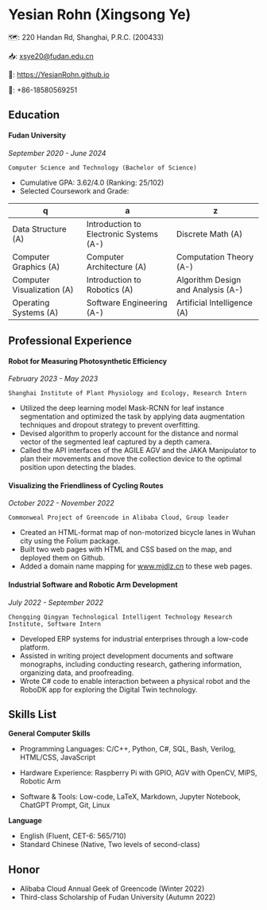 # Yesian Rohn (Xingsong Ye) 
🗺️: 220 Handan Rd, Shanghai, P.R.C. (200433)  

📥: xsye20@fudan.edu.cn  

🔗: https://YesianRohn.github.io  

📱: +86-18580569251  

## Education

#### Fudan University

*September 2020 - June 2024*  

`Computer Science and Technology (Bachelor of Science)`  

- Cumulative GPA: 3.62/4.0 (Ranking: 25/102)  
- Selected Coursework and Grade:  

|      q                     |      a                                |      z                      |
|-----------------------------|--------------------------------------|----------------------------|
|  Data Structure (A)         |  Introduction to Electronic Systems (A-) |  Discrete Math (A)        |
|  Computer Graphics (A)      |  Computer Architecture  (A)         |  Computation Theory (A-)  |
|  Computer Visualization (A) |  Introduction to Robotics  (A)       |  Algorithm Design and Analysis (A-) |
|  Operating Systems  (A)     |  Software Engineering    (A-)       |  Artificial Intelligence (A) |



## Professional Experience

#### Robot for Measuring Photosynthetic Efficiency
*February 2023 - May 2023*  

`Shanghai Institute of Plant Physiology and Ecology, Research Intern`  

- Utilized the deep learning model Mask-RCNN for leaf instance segmentation and optimized the task by applying data augmentation techniques and dropout strategy to prevent overfitting.  
- Devised algorithm to properly account for the distance and normal vector of the segmented leaf captured by a depth camera.  
- Called the API interfaces of the AGILE AGV and the JAKA Manipulator to plan their movements and move the collection device to the optimal position upon detecting the blades.  

#### Visualizing the Friendliness of Cycling Routes
*October 2022 - November 2022*  

`Commonweal Project of Greencode in Alibaba Cloud, Group leader`  

- Created an HTML-format map of non-motorized bicycle lanes in Wuhan city using the Folium package.  
- Built two web pages with HTML and CSS based on the map, and deployed them on Github.  
- Added a domain name mapping for www.mjdlz.cn to these web pages.  

#### Industrial Software and Robotic Arm Development
*July 2022 - September 2022*  

`Chongqing Qingyan Technological Intelligent Technology Research Institute, Software Intern`  

- Developed ERP systems for industrial enterprises through a low-code platform.  
- Assisted in writing project development documents and software monographs, including conducting research, gathering information, organizing data, and proofreading.  
- Wrote C# code to enable interaction between a physical robot and the RoboDK app for exploring the Digital Twin technology.  

## Skills List

**General Computer Skills**  

- Programming Languages: C/C++, Python, C#, SQL, Bash, Verilog, HTML/CSS, JavaScript  

- Hardware Experience: Raspberry Pi with GPIO, AGV with OpenCV, MIPS, Robotic Arm  

- Software & Tools: Low-code, LaTeX, Markdown, Jupyter Notebook, ChatGPT Prompt, Git, Linux  

**Language**  

- English (Fluent, CET-6: 565/710)  
- Standard Chinese (Native, Two levels of second-class)

## Honor
- Alibaba Cloud Annual Geek of Greencode (Winter 2022)  
- Third-class Scholarship of Fudan University (Autumn 2022)
